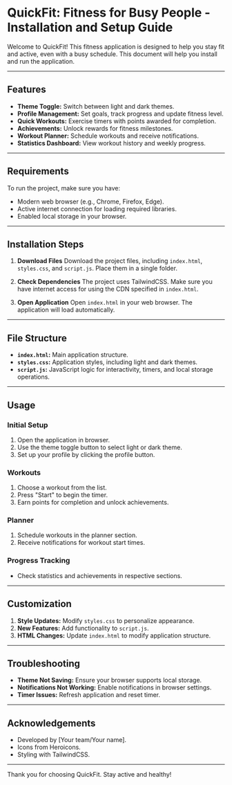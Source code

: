 # QuickFit: Fitness for Busy People - Installation and Setup Guide

Welcome to QuickFit! This fitness application is designed to help you stay fit and active, even with a busy schedule. This document will help you install and run the application.

---

## Features
- **Theme Toggle:** Switch between light and dark themes.
- **Profile Management:** Set goals, track progress and update fitness level.
- **Quick Workouts:** Exercise timers with points awarded for completion.
- **Achievements:** Unlock rewards for fitness milestones.
- **Workout Planner:** Schedule workouts and receive notifications.
- **Statistics Dashboard:** View workout history and weekly progress.

---

## Requirements
To run the project, make sure you have:
- Modern web browser (e.g., Chrome, Firefox, Edge).
- Active internet connection for loading required libraries.
- Enabled local storage in your browser.

---

## Installation Steps
1. **Download Files**
   Download the project files, including `index.html`, `styles.css`, and `script.js`. Place them in a single folder.

2. **Check Dependencies**
   The project uses TailwindCSS. Make sure you have internet access for using the CDN specified in `index.html`.

3. **Open Application**
   Open `index.html` in your web browser. The application will load automatically.

---

## File Structure
- **`index.html`:** Main application structure.
- **`styles.css`:** Application styles, including light and dark themes.
- **`script.js`:** JavaScript logic for interactivity, timers, and local storage operations.

---

## Usage

### Initial Setup
1. Open the application in browser.
2. Use the theme toggle button to select light or dark theme.
3. Set up your profile by clicking the profile button.

### Workouts
1. Choose a workout from the list.
2. Press "Start" to begin the timer.
3. Earn points for completion and unlock achievements.

### Planner
1. Schedule workouts in the planner section.
2. Receive notifications for workout start times.

### Progress Tracking
- Check statistics and achievements in respective sections.

---

## Customization
1. **Style Updates:** Modify `styles.css` to personalize appearance.
2. **New Features:** Add functionality to `script.js`.
3. **HTML Changes:** Update `index.html` to modify application structure.

---

## Troubleshooting
- **Theme Not Saving:** Ensure your browser supports local storage.
- **Notifications Not Working:** Enable notifications in browser settings.
- **Timer Issues:** Refresh application and reset timer.

---

## Acknowledgements
- Developed by [Your team/Your name].
- Icons from Heroicons.
- Styling with TailwindCSS.

---

Thank you for choosing QuickFit. Stay active and healthy!